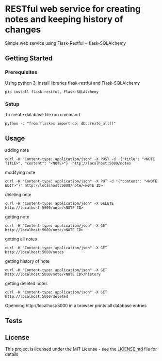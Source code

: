 # RESTful web service for creating notes and keeping history of changes

Simple web service using Flask-Restful + flask-SQLAlchemy

## Getting Started

### Prerequisites

Using python 3, install libraries flask-restful and Flask-SQLAlchemy

```
pip install flask-restful, Flask-SQLAlchemy
```
### Setup

To create database file run command
```
python -c "from flaskex import db; db.create_all()"
```

## Usage

adding note
```
curl -H "Content-type: application/json" -X POST -d '{"title": "<NOTE TITLE>", "content": "<NOTE>"}' http://localhost:5000/notes
```

modifying note
```
curl -H "Content-type: application/json" -X PUT -d '{"content": "<NOTE EDIT>"}' http://localhost:5000/note/<NOTE ID>
```

deleting note
```
curl -H "Content-type: application/json" -X DELETE  http://localhost:5000/note/<NOTE ID>
```

getting note
```
curl -H "Content-type: application/json" -X GET  http://localhost:5000/note/<NOTE ID>
```

getting all notes
```
curl -H "Content-type: application/json" -X GET  http://localhost:5000/notes
```

getting history of note
```
curl -H "Content-type: application/json" -X GET  http://localhost:5000/note/<NOTE ID>/history
```

getting deleted notes
```
curl -H "Content-type: application/json" -X GET  http://localhost:5000/deleted
```

Openning http://localhost:5000 in a browser prints all database entries 

## Tests


## License

This project is licensed under the MIT License - see the [LICENSE.md](LICENSE.md) file for details

